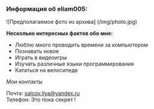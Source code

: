 ### Информация об eliam005:<br>

![Предполагаемое фото из архива] (/img/photo.jpg)

**Несколько интересных фактов обо мне:**<br>

- Люблю много проводить времени за компьютером
- Познавать новое
- Играть в видеоигры
- Изучать различные языки программирования
- Кататься на велосипеде

*Мои контакты*<br>

Почта: salcov.ilya@yandex.ru<br>
Телефон: Это пока секрет !
